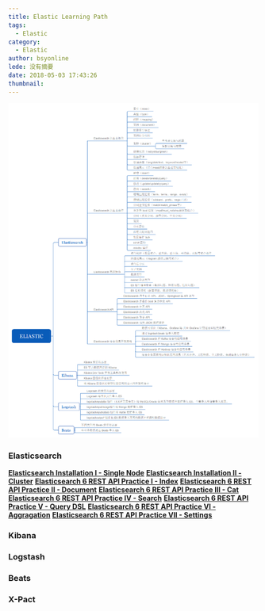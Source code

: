 ```yaml
---
title: Elastic Learning Path
tags:
  - Elastic
category:
  - Elastic
author: bsyonline
lede: 没有摘要
date: 2018-05-03 17:43:26
thumbnail:
---
```



![](https://raw.githubusercontent.com/bsyonline/pic/master/20180520/174555154.png)

### Elasticsearch
[**Elasticsearch Installation I - Single Node**]()
[**Elasticsearch Installation II - Cluster**]()
[**Elasticsearch 6 REST API Practice I - Index**](../../../../2017/12/28/elasticsearch-6-rest-api-practice-1)
[**Elasticsearch 6 REST API Practice II - Document**](../../../../2017/12/29/elasticsearch-6-rest-api-practice-2)
[**Elasticsearch 6 REST API Practice III - Cat**](../../../../2017/12/30/elasticsearch-6-rest-api-practice-3)
[**Elasticsearch 6 REST API Practice IV - Search**](../../../../2017/12/31/elasticsearch-6-rest-api-practice-4)
[**Elasticsearch 6 REST API Practice V - Query DSL**](../../../../2018/01/01/elasticsearch-6-rest-api-practice-5)
[**Elasticsearch 6 REST API Practice VI - Aggragation**](../../../../2018/01/02/elasticsearch-6-rest-api-practice-6)
[**Elasticsearch 6 REST API Practice VII - Settings**](../../../../2018/01/03/elasticsearch-6-rest-api-practice-7)
### Kibana
[]()

### Logstash
[]()

### Beats
[]()

### X-Pact
[]()
[]()
[]()




